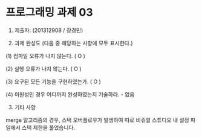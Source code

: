 # 프로그래밍 과제 03

1. 제출자:   (201312908 / 장경민)

2. 과제 완성도 (다음 중 해당하는 사항에 모두 표시한다.)

(1) 컴파일 오류가 나지 않는다. ( O )

(2) 실행 오류가 나지 않는다. ( O )

(3) 요구된 모든 기능을 구현하였는가. ( O )

(4) 미원성인 경우 어디까지 완성하였는지 기술하라. - 없음

3. 기타 사항 

merge 알고리즘의 경우, 스택 오버플로우가 발생하여 따로 비쥬얼 스튜디오 내 설정 파일에서 스택 제한을 풀었습니다.
